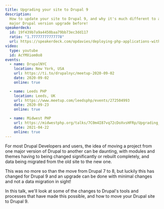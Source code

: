 ```yaml
---
title: Upgrading your site to Drupal 9
description:
  How to update your site to Drupal 9, and why it's much different to any
  major Drupal version upgrade before!
speakerdeck:
  id: 19f439b7a9a4450baa79bb73ec3dd117
  ratio: "1.77777777777778"
  url: https://speakerdeck.com/opdavies/deploying-php-applications-with-ansible-ansible-vault-and-ansistrano
video:
  type: youtube
  id: AcYMXiom0o8
events:
  - name: DrupalNYC
    location: New York, USA
    url: https://ti.to/drupalnyc/meetup-2020-09-02
    date: 2020-09-02
    online: true

  - name: Leeds PHP
    location: Leeds, UK
    url: https://www.meetup.com/leedsphp/events/272504993
    date: 2020-09-23
    online: true

  - name: Midwest PHP
    url: https://midwestphp.org/talks/7C0m4I87vq72cDoXvsHFRp/Upgrading_your_site_to_Drupal_9
    date: 2021-04-22
    online: true
---
```


For most Drupal Developers and users, the idea of moving a project from one
major version of Drupal to another can be daunting, with modules and themes
having to being changed significantly or rebuilt completely, and data being
migrated from the old site to the new one.

This was no more so than the move from Drupal 7 to 8, but luckily this has
changed for Drupal 9 and an upgrade can be done with minimal changes and not a
data migration in sight!

In this talk, we'll look at some of the changes to Drupal's tools and processes
that have made this possible, and how to move your Drupal site to Drupal 9.
